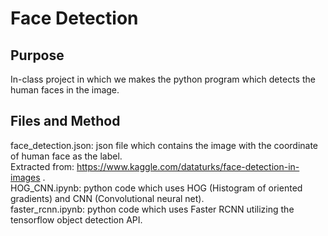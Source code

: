 # Face Detection

## Purpose
In-class project in which we makes the python program which detects the human faces in the image.

## Files and Method
face_detection.json: json file which contains the image with the coordinate of human face as the label.  
Extracted from: https://www.kaggle.com/dataturks/face-detection-in-images .  
HOG_CNN.ipynb: python code which uses HOG (Histogram of oriented gradients) and CNN (Convolutional neural net).  
faster_rcnn.ipynb: python code which uses Faster RCNN utilizing the tensorflow object detection API.  
